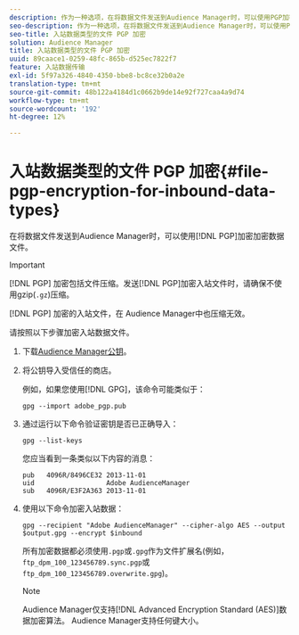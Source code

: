 ```yaml
---
description: 作为一种选项，在将数据文件发送到Audience Manager时，可以使用PGP加密对它们进行加密。
seo-description: 作为一种选项，在将数据文件发送到Audience Manager时，可以使用PGP加密对它们进行加密。
seo-title: 入站数据类型的文件 PGP 加密
solution: Audience Manager
title: 入站数据类型的文件 PGP 加密
uuid: 89caace1-0259-48fc-865b-d525ec7822f7
feature: 入站数据传输
exl-id: 5f97a326-4840-4350-bbe8-bc8ce32b0a2e
translation-type: tm+mt
source-git-commit: 48b122a4184d1c0662b9de14e92f727caa4a9d74
workflow-type: tm+mt
source-wordcount: '192'
ht-degree: 12%

---
```


# 入站数据类型的文件 PGP 加密{#file-pgp-encryption-for-inbound-data-types}

在将数据文件发送到Audience Manager时，可以使用[!DNL PGP]加密加密数据文件。

<!-- c_encryption.xml -->

>[!IMPORTANT]
>
>[!DNL PGP] 加密包括文件压缩。发送[!DNL PGP]加密入站文件时，请确保不使用gzip(`.gz`)压缩[](../../../integration/sending-audience-data/batch-data-transfer-explained/inbound-file-compression.md)。
>
>[!DNL PGP] 加密的入站文件，在 [](../../../integration/sending-audience-data/batch-data-transfer-explained/inbound-file-compression.md) Audience Manager中也压缩无效。

请按照以下步骤加密入站数据文件。

1. 下载[Audience Manager公钥](./assets/adobe_pgp.pub)。
2. 将公钥导入受信任的商店。

   例如，如果您使用[!DNL GPG]，该命令可能类似于：

   `gpg --import adobe_pgp.pub`

3. 通过运行以下命令验证密钥是否已正确导入：

   `gpg --list-keys`

   您应当看到一条类似以下内容的消息：

   ```
   pub   4096R/8496CE32 2013-11-01
   uid                  Adobe AudienceManager
   sub   4096R/E3F2A363 2013-11-01
   ```

4. 使用以下命令加密入站数据：

   `gpg --recipient "Adobe AudienceManager" --cipher-algo AES --output $output.gpg --encrypt $inbound`

   所有加密数据都必须使用`.pgp`或`.gpg`作为文件扩展名(例如，`ftp_dpm_100_123456789.sync.pgp`或`ftp_dpm_100_123456789.overwrite.gpg`)。

   >[!NOTE]
   >
   >Audience Manager仅支持[!DNL Advanced Encryption Standard (AES)]数据加密算法。 Audience Manager支持任何键大小。
